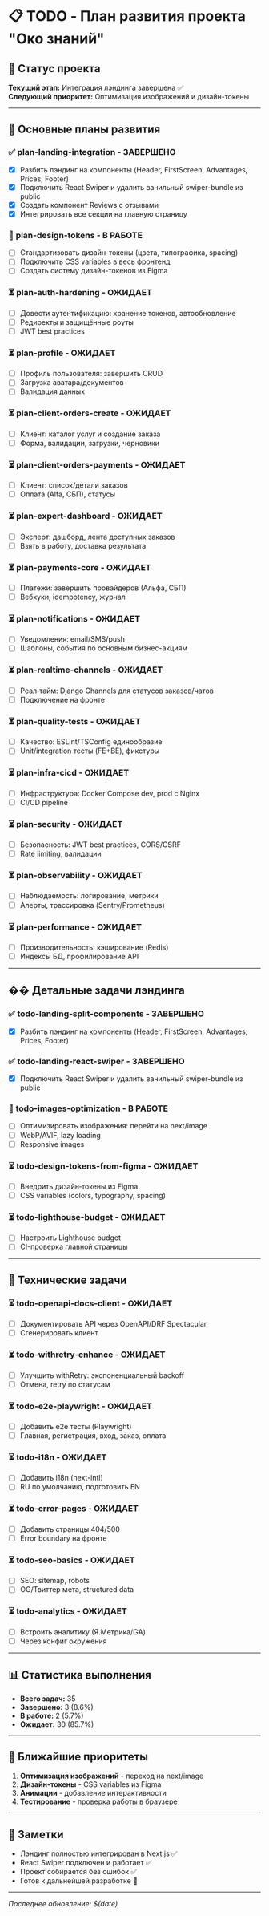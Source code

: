 # 📋 TODO - План развития проекта "Око знаний"

## 🎯 Статус проекта
**Текущий этап:** Интеграция лэндинга завершена ✅  
**Следующий приоритет:** Оптимизация изображений и дизайн-токены

---

## 🚀 Основные планы развития

### ✅ **plan-landing-integration** - ЗАВЕРШЕНО
- [x] Разбить лэндинг на компоненты (Header, FirstScreen, Advantages, Prices, Footer)
- [x] Подключить React Swiper и удалить ванильный swiper-bundle из public
- [x] Создать компонент Reviews с отзывами
- [x] Интегрировать все секции на главную страницу

### 🔄 **plan-design-tokens** - В РАБОТЕ
- [ ] Стандартизовать дизайн-токены (цвета, типографика, spacing)
- [ ] Подключить CSS variables в весь фронтенд
- [ ] Создать систему дизайн-токенов из Figma

### ⏳ **plan-auth-hardening** - ОЖИДАЕТ
- [ ] Довести аутентификацию: хранение токенов, автообновление
- [ ] Редиректы и защищённые роуты
- [ ] JWT best practices

### ⏳ **plan-profile** - ОЖИДАЕТ
- [ ] Профиль пользователя: завершить CRUD
- [ ] Загрузка аватара/документов
- [ ] Валидация данных

### ⏳ **plan-client-orders-create** - ОЖИДАЕТ
- [ ] Клиент: каталог услуг и создание заказа
- [ ] Форма, валидации, загрузки, черновики

### ⏳ **plan-client-orders-payments** - ОЖИДАЕТ
- [ ] Клиент: список/детали заказов
- [ ] Оплата (Alfa, СБП), статусы

### ⏳ **plan-expert-dashboard** - ОЖИДАЕТ
- [ ] Эксперт: дашборд, лента доступных заказов
- [ ] Взять в работу, доставка результата

### ⏳ **plan-payments-core** - ОЖИДАЕТ
- [ ] Платежи: завершить провайдеров (Альфа, СБП)
- [ ] Вебхуки, idempotency, журнал

### ⏳ **plan-notifications** - ОЖИДАЕТ
- [ ] Уведомления: email/SMS/push
- [ ] Шаблоны, события по основным бизнес-акциям

### ⏳ **plan-realtime-channels** - ОЖИДАЕТ
- [ ] Реал‑тайм: Django Channels для статусов заказов/чатов
- [ ] Подключение на фронте

### ⏳ **plan-quality-tests** - ОЖИДАЕТ
- [ ] Качество: ESLint/TSConfig единообразие
- [ ] Unit/integration тесты (FE+BE), фикстуры

### ⏳ **plan-infra-cicd** - ОЖИДАЕТ
- [ ] Инфраструктура: Docker Compose dev, prod с Nginx
- [ ] CI/CD pipeline

### ⏳ **plan-security** - ОЖИДАЕТ
- [ ] Безопасность: JWT best practices, CORS/CSRF
- [ ] Rate limiting, валидации

### ⏳ **plan-observability** - ОЖИДАЕТ
- [ ] Наблюдаемость: логирование, метрики
- [ ] Алерты, трассировка (Sentry/Prometheus)

### ⏳ **plan-performance** - ОЖИДАЕТ
- [ ] Производительность: кэширование (Redis)
- [ ] Индексы БД, профилирование API

---

## �� Детальные задачи лэндинга

### ✅ **todo-landing-split-components** - ЗАВЕРШЕНО
- [x] Разбить лэндинг на компоненты (Header, FirstScreen, Advantages, Prices, Footer)

### ✅ **todo-landing-react-swiper** - ЗАВЕРШЕНО
- [x] Подключить React Swiper и удалить ванильный swiper-bundle из public

### 🔄 **todo-images-optimization** - В РАБОТЕ
- [ ] Оптимизировать изображения: перейти на next/image
- [ ] WebP/AVIF, lazy loading
- [ ] Responsive images

### ⏳ **todo-design-tokens-from-figma** - ОЖИДАЕТ
- [ ] Внедрить дизайн‑токены из Figma
- [ ] CSS variables (colors, typography, spacing)

### ⏳ **todo-lighthouse-budget** - ОЖИДАЕТ
- [ ] Настроить Lighthouse budget
- [ ] CI-проверка главной страницы

---

## 🔧 Технические задачи

### ⏳ **todo-openapi-docs-client** - ОЖИДАЕТ
- [ ] Документировать API через OpenAPI/DRF Spectacular
- [ ] Сгенерировать клиент

### ⏳ **todo-withretry-enhance** - ОЖИДАЕТ
- [ ] Улучшить withRetry: экспоненциальный backoff
- [ ] Отмена, retry по статусам

### ⏳ **todo-e2e-playwright** - ОЖИДАЕТ
- [ ] Добавить e2e тесты (Playwright)
- [ ] Главная, регистрация, вход, заказ, оплата

### ⏳ **todo-i18n** - ОЖИДАЕТ
- [ ] Добавить i18n (next-intl)
- [ ] RU по умолчанию, подготовить EN

### ⏳ **todo-error-pages** - ОЖИДАЕТ
- [ ] Добавить страницы 404/500
- [ ] Error boundary на фронте

### ⏳ **todo-seo-basics** - ОЖИДАЕТ
- [ ] SEO: sitemap, robots
- [ ] OG/Твиттер мета, structured data

### ⏳ **todo-analytics** - ОЖИДАЕТ
- [ ] Встроить аналитику (Я.Метрика/GA)
- [ ] Через конфиг окружения

---

## 📊 Статистика выполнения

- **Всего задач:** 35
- **Завершено:** 3 (8.6%)
- **В работе:** 2 (5.7%)
- **Ожидает:** 30 (85.7%)

---

## 🎯 Ближайшие приоритеты

1. **Оптимизация изображений** - переход на next/image
2. **Дизайн-токены** - CSS variables из Figma
3. **Анимации** - добавление интерактивности
4. **Тестирование** - проверка работы в браузере

---

## 📝 Заметки

- Лэндинг полностью интегрирован в Next.js ✅
- React Swiper подключен и работает ✅
- Проект собирается без ошибок ✅
- Готов к дальнейшей разработке 🚀

---

*Последнее обновление: $(date)*
